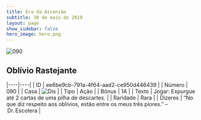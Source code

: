 ```yaml
---
title: Era da Ascensão
subtitle: 30 de maio de 2019
layout: page
show_sidebar: false
hero_image: hero.png
---
```


![090](https://cdn.keyforgegame.com/media/card_front/pt/435_090_VF46P947P7FV_pt.png)

## Oblívio Rastejante

|----|----|
| ID | ee6be9cb-791a-4f64-aad2-ce950d446439 |
| Número | 090 |
| Casa | ![Dis](https://archonarcana.com/images/thumb/e/e8/Dis.png/22px-Dis.png "Dis") |
| Tipo | Ação |
| Bônus | 1A |
| Texto | Jogar: Expurgue até 2 cartas de uma pilha de descartes. |
| Raridade | Rara |
| Dizeres | “No que diz respeito aos oblívios,  estão entre os meus três piores.”  – Dr. Escotera |
